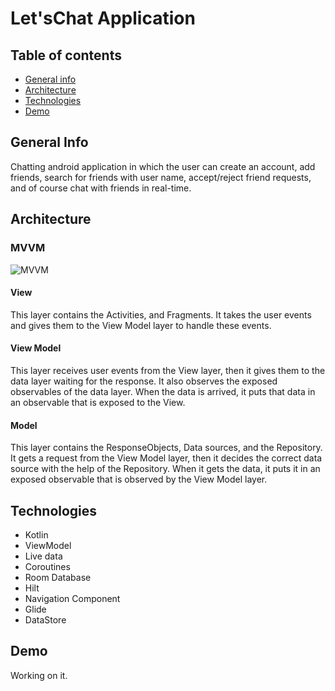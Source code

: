 # Let'sChat Application
## Table of contents
* [General info](#general-info)
* [Architecture](#architecture)
* [Technologies](#technologies)
* [Demo](#demo)

## General Info
Chatting android application in which the user can create an account, add friends, search for friends with user name, accept/reject friend requests, and of course chat with friends in real-time.

## Architecture
### MVVM
![MVVM](https://user-images.githubusercontent.com/69528783/163326714-dd72ca23-7ce7-477f-92ae-afe0062b4606.png)
#### View

This layer contains the Activities, and Fragments. It takes the user events and gives them to the View Model layer to handle these events.

#### View Model
This layer receives user events from the View layer, then it gives them to the data layer waiting for the response. It also observes the exposed observables of the data layer. When the data is arrived, it puts that data in an observable that is exposed to the View.

#### Model
This layer contains the ResponseObjects, Data sources, and the Repository. It gets a request from the View Model layer, then it decides the correct data source with the help of the Repository. When it gets the data, it puts it in an exposed observable that is observed by the View Model layer.


## Technologies
* Kotlin
* ViewModel
* Live data
* Coroutines
* Room Database
* Hilt
* Navigation Component
* Glide
* DataStore


## Demo
Working on it.

